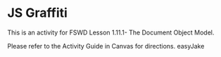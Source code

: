 # JS Graffiti

This is an activity for FSWD Lesson 1.11.1- The Document Object Model.

Please refer to the Activity Guide in Canvas for directions.
easyJake
